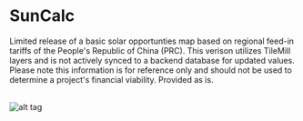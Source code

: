 # SunCalc

Limited release of a basic solar opportunties map based on regional feed-in tariffs of the People's Republic of China (PRC). This verison utilizes TileMill layers and is not actively synced to a backend database for updated values. Please note this information is for reference only and should not be used to determine a project's financial viability. Provided as is. <br/><br/>

![alt tag](http://studio2394.com/suncalc.png)
